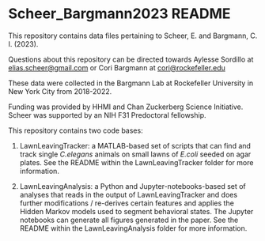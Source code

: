 # Scheer_Bargmann2023 README

This repository contains data files pertaining to Scheer, E. and Bargmann, C. I. (2023). 

Questions about this repository can be directed towards Aylesse Sordillo at elias.scheer@gmail.com or Cori Bargmann at cori@rockefeller.edu 

These data were collected in the Bargmann Lab at Rockefeller University in New York City from 2018-2022.

Funding was provided by HHMI and Chan Zuckerberg Science Initiative. Scheer was supported by an NIH F31 Predoctoral fellowship.

This repository contains two code bases:

1) LawnLeavingTracker: a MATLAB-based set of scripts that can find and track single *C.elegans* animals on small lawns of *E.coli* seeded on agar plates. See the README within the LawnLeavingTracker folder for more information.

2) LawnLeavingAnalysis: a Python and Jupyter-notebooks-based set of analyses that reads in the output of LawnLeavingTracker and does further modifications / re-derives certain features and applies the Hidden Markov models used to segment behavioral states. The Jupyter notebooks can generate all figures generated in the paper. See the README within the LawnLeavingAnalysis folder for more information.
